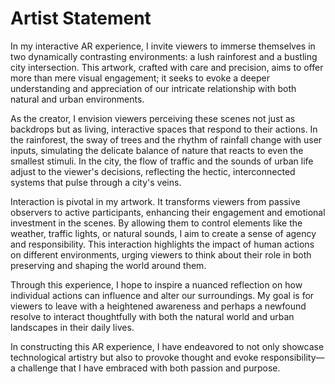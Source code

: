 # Artist Statement

In my interactive AR experience, I invite viewers to immerse themselves in two dynamically contrasting environments: a lush rainforest and a bustling city intersection. This artwork, crafted with care and precision, aims to offer more than mere visual engagement; it seeks to evoke a deeper understanding and appreciation of our intricate relationship with both natural and urban environments.

As the creator, I envision viewers perceiving these scenes not just as backdrops but as living, interactive spaces that respond to their actions. In the rainforest, the sway of trees and the rhythm of rainfall change with user inputs, simulating the delicate balance of nature that reacts to even the smallest stimuli. In the city, the flow of traffic and the sounds of urban life adjust to the viewer's decisions, reflecting the hectic, interconnected systems that pulse through a city's veins.

Interaction is pivotal in my artwork. It transforms viewers from passive observers to active participants, enhancing their engagement and emotional investment in the scenes. By allowing them to control elements like the weather, traffic lights, or natural sounds, I aim to create a sense of agency and responsibility. This interaction highlights the impact of human actions on different environments, urging viewers to think about their role in both preserving and shaping the world around them.

Through this experience, I hope to inspire a nuanced reflection on how individual actions can influence and alter our surroundings. My goal is for viewers to leave with a heightened awareness and perhaps a newfound resolve to interact thoughtfully with both the natural world and urban landscapes in their daily lives.

In constructing this AR experience, I have endeavored to not only showcase technological artistry but also to provoke thought and evoke responsibility—a challenge that I have embraced with both passion and purpose.